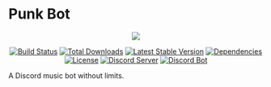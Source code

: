 # Punk Bot
<p align="center"><a href="https://www.npmjs.com/package/punk-bot"><img src="https://nodei.co/npm/punk-bot.png?downloads=true&downloadRank=true"></a></p>
<p align="center">
<a href="https://travis-ci.org/sasjafor/PunkBot"><img src="https://travis-ci.org/sasjafor/PunkBot.svg" alt="Build Status"></a>
<a href="https://www.npmjs.com/package/punk-bot"><img src="https://img.shields.io/npm/dt/punk-bot.svg" alt="Total Downloads"></a>
<a href="https://www.npmjs.com/package/punk-bot"><img src="https://img.shields.io/npm/v/punk-bot.svg" alt="Latest Stable Version"></a>
<a href="https://david-dm.org/sasjafor/PunkBot"><img src="https://david-dm.org/sasjafor/PunkBot/status.svg" alt="Dependencies"></a>
<a href="https://opensource.org/licenses/gpl-license"><img src="https://img.shields.io/badge/license-GPL-lightgrey.svg" alt="License"></a>
<a href="https://discord.gg/qPxJfWw"><img src="https://discordapp.com/api/guilds/518113399448666113/embed.png" alt="Discord Server"></a>
<a href="https://discordapp.com/api/oauth2/authorize?client_id=431490929677959178&permissions=120937536&scope=bot"><img src="https://img.shields.io/badge/discord-bot-blue.svg" alt="Discord Bot"></a>

A Discord music bot without limits.
